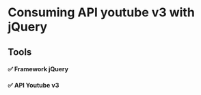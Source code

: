 # Consuming API youtube v3 with jQuery

## Tools

#### :white_check_mark: Framework jQuery
#### :white_check_mark: API Youtube v3

